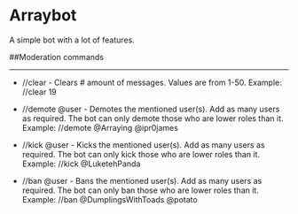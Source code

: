 # Arraybot


A simple bot with a lot of features.


##Moderation commands

---

* //clear - Clears # amount of messages. Values are from 1-50.
Example: //clear 19

* //demote @user - Demotes the mentioned user(s).
Add as many users as required.
The bot can only demote those who are lower roles than it.
Example: //demote @Arraying @ipr0james

* //kick @user - Kicks the mentioned user(s).
Add as many users as required.
The bot can only kick those who are lower roles than it.
Example: //kick @LuketehPanda

* //ban @user - Bans the mentioned user(s).
Add as many users as required.
The bot can only ban those who are lower roles than it.
Example: //ban @DumplingsWithToads @potato
